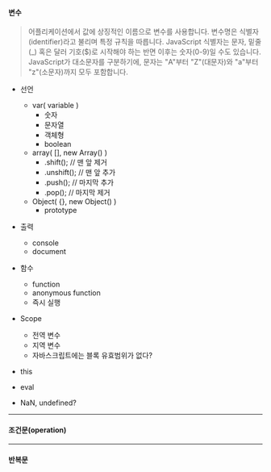 #### 변수

>어플리케이션에서 값에 상징적인 이름으로 변수를 사용합니다. 변수명은 식별자(identifier)라고 불리며 특정 규칙을 따릅니다. JavaScript 식별자는 문자, 밑줄(_) 혹은 달러 기호($)로 시작해야 하는 반면 이후는 숫자(0-9)일 수도 있습니다. JavaScript가 대소문자를 구분하기에, 문자는 "A"부터 "Z"(대문자)와 "a"부터 "z"(소문자)까지 모두 포함합니다.

  - 선언
    - var( variable )
      - 숫자
      - 문자열
      - 객체형
      - boolean
    - array( [], new Array() )
      - .shift(); // 맨 앞 제거
      - .unshift(); // 맨 앞 추가
      - .push(); // 마지막 추가
      - .pop(); // 마지막 제거
    - Object( {}, new Object() )
      - prototype


  - 출력
    - console
    - document


  - 함수
    - function
    - anonymous function
    - 즉시 실행


  - Scope
    - 전역 변수
    - 지역 변수
    - 자바스크립트에는 블록 유효범위가 없다?


  - this

  - eval

  - NaN, undefined?

---

#### 조건문(operation)

---

#### 반복문
